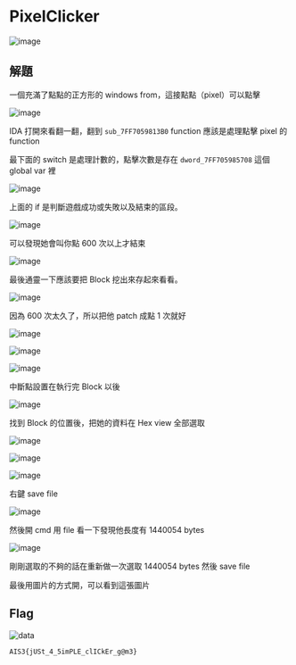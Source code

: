 # PixelClicker
![image](https://github.com/Jimmy01240397/CTF-writeup/assets/57281249/0728f691-eff5-4ab0-bf26-40d4f319bf19)

## 解題
一個充滿了點點的正方形的 windows from，這接點點（pixel）可以點擊

![image](https://github.com/Jimmy01240397/CTF-writeup/assets/57281249/70b2aa04-a4ef-4707-b492-3310618aab71)

IDA 打開來看翻一翻，翻到 `sub_7FF7059813B0` function 應該是處理點擊 pixel 的 function

最下面的 switch 是處理計數的，點擊次數是存在 `dword_7FF705985708` 這個 global var 裡

![image](https://github.com/Jimmy01240397/CTF-writeup/assets/57281249/72ef7d61-735f-4649-9ca6-dd9e3da2cf97)

上面的 if 是判斷遊戲成功或失敗以及結束的區段。

![image](https://github.com/Jimmy01240397/CTF-writeup/assets/57281249/4913f88e-2945-467c-9551-db008456d441)

可以發現她會叫你點 600 次以上才結束

![image](https://github.com/Jimmy01240397/CTF-writeup/assets/57281249/cebb170d-f9e5-4d24-9c0e-16dc496086d8)

最後通靈一下應該要把 Block 挖出來存起來看看。

![image](https://github.com/Jimmy01240397/CTF-writeup/assets/57281249/8a2b2ffe-f6c7-4280-a7e2-b064a5a31978)

因為 600 次太久了，所以把他 patch 成點 1 次就好

![image](https://github.com/Jimmy01240397/CTF-writeup/assets/57281249/8a2f7627-1cb1-4f23-ad2f-32cc5bba516f)

![image](https://github.com/Jimmy01240397/CTF-writeup/assets/57281249/c118eb07-af8f-43a5-a301-408297ae95b8)

![image](https://github.com/Jimmy01240397/CTF-writeup/assets/57281249/1923ca83-0adb-4a3c-813c-b9014645ac59)

中斷點設置在執行完 Block 以後

![image](https://github.com/Jimmy01240397/CTF-writeup/assets/57281249/176512aa-3f28-4a07-8d75-f4102b91f56e)

找到 Block 的位置後，把她的資料在 Hex view 全部選取

![image](https://github.com/Jimmy01240397/CTF-writeup/assets/57281249/6b4260c2-15a7-4c4a-af95-7ca64b8ff9ca)

![image](https://github.com/Jimmy01240397/CTF-writeup/assets/57281249/7707d000-ab8a-49d5-b674-e6c9ac516952)

![image](https://github.com/Jimmy01240397/CTF-writeup/assets/57281249/1296e037-2f79-47c1-b3cc-65e3537b379c)

右鍵 save file

![image](https://github.com/Jimmy01240397/CTF-writeup/assets/57281249/eb7411d6-450e-4917-a7ec-a131264fd044)

然後開 cmd 用 file 看一下發現他長度有 1440054 bytes

![image](https://github.com/Jimmy01240397/CTF-writeup/assets/57281249/73d6157e-ce99-45f2-b95e-5702cce3484f)

剛剛選取的不夠的話在重新做一次選取 1440054 bytes 然後 save file

最後用圖片的方式開，可以看到這張圖片

## Flag

![data](https://github.com/Jimmy01240397/CTF-writeup/assets/57281249/82b2e164-ad8f-41ec-a2a5-f6f7188b1c65)

`AIS3{jUSt_4_5imPLE_clICkEr_g@m3}`
